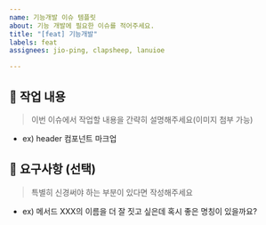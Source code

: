 ```yaml
---
name: 기능개발 이슈 템플릿
about: 기능 개발에 필요한 이슈를 적어주세요.
title: "[feat] 기능개발"
labels: feat
assignees: jio-ping, clapsheep, lanuioe

---
```


## 📝 작업 내용

> 이번 이슈에서 작업할 내용을 간략히 설명해주세요(이미지 첨부 가능)

- ex) header 컴포넌트 마크업

## 💬 요구사항 (선택)

> 특별히 신경써야 하는 부분이 있다면 작성해주세요

- ex) 메서드 XXX의 이름을 더 잘 짓고 싶은데 혹시 좋은 명칭이 있을까요?

